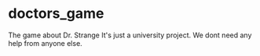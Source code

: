 # doctors_game
The game about Dr. Strange
It's just a university project. We dont need any help from anyone else.
